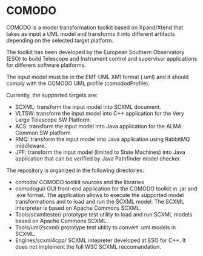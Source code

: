 # COMODO

COMODO is a model transformation toolkit based on Xpand/Xtend that takes as input a UML model and transforms it into different artifacts depending on the selected target platform.

The toolkit has been developed by the European Southern Observatory (ESO) to build Telescope and Instrument control and supervisor applications for different software platforms. 

The input model must be in the EMF UML XMI format (.uml) and it should comply with the COMODO UML profile (comododProfile).

Currently, the supported targets are:
* SCXML: transform the input model into SCXML document.
* VLTSW: transform the input model into C++ application for the Very Large Telescope SW Platform.
* ACS: transform the input model into Java application for the ALMA Common SW platform.
* RMQ: transform the input model into Java application using RabbitMQ middleware.
* JPF: transform the input model (limited to State Machines) into Java application that can be verified by Java Pathfinder model checker.

The repository is organized in the following directories:
* comodo/ COMODO toolkit sources and the libraries
* comodogui/ GUI front-end application for the COMODO toolkit in .jar and .exe format. The application allows to execute the supported model transformations and to load and run the SCXML model. The SCXML interpreter is based on Apache Commons SCXML.
* Tools/scxmltester/ prototype test utility to load and run SCXML models based on Apache Commons SCXML.
* Tools/uml2scxml/ prototype test utility to convert .uml models in SCXML.
* Engines/scxml4cpp/ SCXML intepreter developed at ESO for C++. It does not implement the full W3C SCXML reccomandation.


